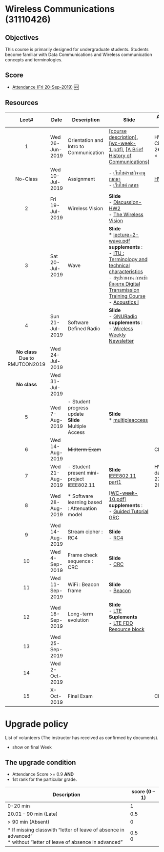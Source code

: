 #  Wireless Communications (31110426)

## Objectives
This course is primarily designed for undergraduate students. Students become familiar with Data Communications and Wireless communication concepts and terminologies.

## Score
- [Attendance (Fri 20-Sep-2019)](https://drive.google.com/open?id=1k6TGAELic2VnW5y_uZOq_SaNnQXkd4yQ) :new:


## Resources

| Lect# | Date | Description  |Slide| Assignment Due Date |
|:-----:|------|-------------|----|---------------------|
|  1 |Wed 26-Jun-2019| Orientation and Intro to Communication| [[course description]](https://drive.google.com/file/d/17zwMrWtzY4BZqPxuOGUU_TA_riljR0rv/view?usp=sharing), [[wc-week-1.pdf]](https://drive.google.com/file/d/10Q0Vgfu89kDkFgb4z3RD9T_HVFaXgHOa/view?usp=sharing), [[A Brief History of Communications]](https://www.mebmarket.com/index.php?action=BookDetails&book_id=20)| HW\#1(Caesar Cipher) Wed 26 Jun 2019 < 23:59|
|No-Class | Wed 10-Jul-2019 | Assignment | - [เว็บไซต์ราชกิจจานุเบกษา](http://www.mratchakitcha.soc.go.th/index.php) <br> - [เว็บไซต์ กสทช](https://www.nbtc.go.th/Home.aspx)| [HW\#2](hw2.md) |
| 2 |Fri 19-Jul-2019 |Wireless Vision | **Slide** <br> - [Discussion-HW2](https://drive.google.com/file/d/1cvlJdbmq7kntmHbPmAVjI0EgzoSJzvaT/view?usp=sharing)<br> - [The Wireless Vision](https://drive.google.com/file/d/1CXdLUcsr7yFA91KH8Cq0ZYV2Sq8M-GW9/view?usp=sharing)| |
| 3 |Sat 20-Jul-2019| Wave | **Slide** <br> * [lecture-2-wave.pdf](https://drive.google.com/file/d/1_2yZwXBekSJTKmKXsMZQYgtZCRgbeQX4/view?usp=sharing) <br> **supplements** :<br> - [ITU : Terminology and technical characteristics](https://life.itu.int/radioclub/rr/art1.pdf)<br> - [สรุปรายงาน การเข้าฝึกอบรม Digital Transmission Training Course](https://drive.google.com/file/d/1dRvecXrXx1f9HsUTGAoDn2e9yF1mZzU6/view?usp=sharing)<br> - [Acoustics I](https://drive.google.com/file/d/1_5Wt4TRPjTBAInngYiI69LO27hHnXMcs/view?usp=sharing)<br>| |
| 4 |Sun 21-Jul-2019|Software Defined Radio | **Slide** <br> - [GNURadio](https://drive.google.com/file/d/1VUYTJmo6XGxE6sed5oaH3f3DFYvkk7Gs/view?usp=sharing) <br> **supplements** :<br> - [Wireless Weekly Newsletter](https://www.ecnmag.com)| |
|**No class** <br> Due to RMUTCON2019| Wed 24-Jul-2019| || |
|**No class**| Wed 31-Jul-2019| || |
| 5 |Wed 7-Aug-2019 |- Student progress update <br> **Slide** <br> Multiple Access|**Slide**<br> * [multipleaccess](https://drive.google.com/file/d/1E-KIsL_VLurLt_5ZAgXM45D8MNjAthQx/view?usp=sharing)   || |
| 6| Wed 14-Aug-2019 | <s>Midterm Exam</s> || Close book |
| 7 |Wed 21-Aug-2019 |- Student present mini-project <br> IEEE802.11   |**Slide** <br> [IEEE802.11 part1](https://drive.google.com/open?id=1UWBHsUTPQ7KaB0aibib6p3OqiSFD2cz1) | HW3 Due date : Friday 23-Aug-2019 |
| 8 |Wed 28-Aug-2019| * Software learning based : Attenuation model | [[WC-week-10.pdf]]() <br> **supplements** :<br> - [Guided Tutorial GRC](https://wiki.gnuradio.org/index.php/Guided_Tutorial_GRC) | |
| 9| Wed 14-Aug-2019 | Stream cipher : RC4  | **Slide** <br> - [RC4](https://drive.google.com/open?id=1DKze-ZsJqpncF9RU88jm8SH2HB-kClsL) |   |
| 10| Wed 4-Sep-2019 | Frame check sequence : CRC   | **Slide** <br> - [CRC](https://drive.google.com/open?id=1DISePuTSqz3zmxV5nFbincca_TvncUxS)|   |
| 11| Wed 11-Sep-2019 | WiFi : Beacon frame   | **Slide** <br> - [Beacon](https://drive.google.com/open?id=1uYRthPhOb9zQfIzD6oWobCumgkOkyNa2)|   |
|12|Wed 18-Sep-2019| Long-term evolution | **Slide** <br> - [LTE](https://drive.google.com/open?id=1yF-A_8wq7_SA8KdX1mADSxR8yEH9hXX5) <br> **Suplements** <br> - [LTE FDD Resource block](https://drive.google.com/open?id=1Yk_QbVomrW_EzfQm3LZKftw7IwCzV-cO) | |
| 13| Wed 25-Sep-2019 |   ||   |
| 14| Wed 2-Oct-2019 |   ||   |
| 15 | X-Oct-2019 | Final Exam  || Close book |

# Upgrade policy

List of volunteers (The instructor has received as confirmed by documents).

* show on final Week

## The upgrade condition
* Attendance Score >= 0.9  **AND** 
* 1st rank for the particular grade.

| Description                                                                                                    | score (0 – 1) |
|----------------------------------------------------------------------------------------------------------------|---------------|
| 0-20 min                                                                                                       | 1             |
| 20.01 – 90 min (Late)                                                                                          | 0.5           |
| > 90 min (Absent)                                                                                              | 0             |
| * If missing classwith “letter of leave of absence in advanced” <br> * without “letter of leave of absence in advanced” | 0.5 <br>0         |
